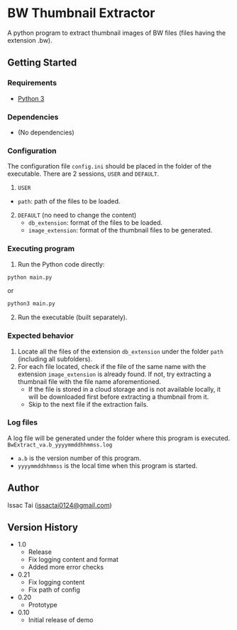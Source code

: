 # BW Thumbnail Extractor

A python program to extract thumbnail images of BW files (files having the extension .bw).

## Getting Started

### Requirements

- [Python 3](https://www.python.org/downloads/)

### Dependencies

- (No dependencies)

### Configuration

The configuration file `config.ini` should be placed in the folder of the executable.
There are 2 sessions, `USER` and `DEFAULT`.

1. `USER`

- `path`: path of the files to be loaded.

2. `DEFAULT` (no need to change the content)
   - `db_extension`: format of the files to be loaded.
   - `image_extension`: format of the thumbnail files to be generated.

### Executing program

1. Run the Python code directly:

```bash
python main.py
```

or

```bash
python3 main.py
```

2. Run the executable (built separately).

### Expected behavior

1. Locate all the files of the extension `db_extension` under the folder `path` (including all subfolders).
2. For each file located, check if the file of the same name with the extension `image_extension` is already found. If not, try extracting a thumbnail file with the file name aforementioned.
   - If the file is stored in a cloud storage and is not available locally, it will be downloaded first before extracting a thumbnail from it.
   - Skip to the next file if the extraction fails.

### Log files

A log file will be generated under the folder where this program is executed.
`BwExtract_va.b_yyyymmddhhmmss.log`

- `a.b` is the version number of this program.
- `yyyymmddhhmmss` is the local time when this program is started.

## Author

Issac Tai (issactai0124@gmail.com)

## Version History

- 1.0
  - Release
  - Fix logging content and format
  - Added more error checks
- 0.21
  - Fix logging content
  - Fix path of config
- 0.20
  - Prototype
- 0.10
  - Initial release of demo
